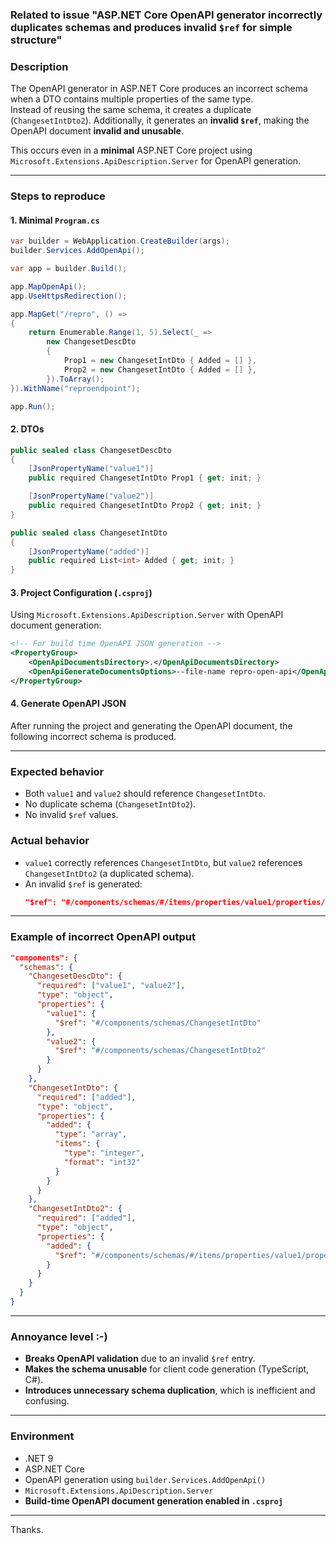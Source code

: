 ### Related to issue  **"ASP.NET Core OpenAPI generator incorrectly duplicates schemas and produces invalid `$ref` for simple structure"**

### **Description**  
The OpenAPI generator in ASP.NET Core produces an incorrect schema when a DTO contains multiple properties of the same type.  
Instead of reusing the same schema, it creates a duplicate (`ChangesetIntDto2`). Additionally, it generates an **invalid `$ref`**, making the OpenAPI document **invalid and unusable**.

This occurs even in a **minimal** ASP.NET Core project using `Microsoft.Extensions.ApiDescription.Server` for OpenAPI generation.

---

### **Steps to reproduce**  
#### **1. Minimal `Program.cs`**
```csharp
var builder = WebApplication.CreateBuilder(args);
builder.Services.AddOpenApi();

var app = builder.Build();

app.MapOpenApi();
app.UseHttpsRedirection();

app.MapGet("/repro", () =>
{
    return Enumerable.Range(1, 5).Select(_ =>
        new ChangesetDescDto
        {
            Prop1 = new ChangesetIntDto { Added = [] },
            Prop2 = new ChangesetIntDto { Added = [] },
        }).ToArray();
}).WithName("reproendpoint");

app.Run();
```

#### **2. DTOs**
```csharp
public sealed class ChangesetDescDto
{
    [JsonPropertyName("value1")]
    public required ChangesetIntDto Prop1 { get; init; }

    [JsonPropertyName("value2")]
    public required ChangesetIntDto Prop2 { get; init; }
}

public sealed class ChangesetIntDto
{
    [JsonPropertyName("added")]
    public required List<int> Added { get; init; }
}
```

#### **3. Project Configuration (`.csproj`)**
Using `Microsoft.Extensions.ApiDescription.Server` with OpenAPI document generation:  
```xml
<!-- For build time OpenAPI JSON generation -->
<PropertyGroup>
    <OpenApiDocumentsDirectory>.</OpenApiDocumentsDirectory>
    <OpenApiGenerateDocumentsOptions>--file-name repro-open-api</OpenApiGenerateDocumentsOptions>
</PropertyGroup>
```

#### **4. Generate OpenAPI JSON**
After running the project and generating the OpenAPI document, the following incorrect schema is produced.

---

### **Expected behavior**  
- Both `value1` and `value2` should reference `ChangesetIntDto`.  
- No duplicate schema (`ChangesetIntDto2`).  
- No invalid `$ref` values.  

### **Actual behavior**  
- `value1` correctly references `ChangesetIntDto`, but `value2` references `ChangesetIntDto2` (a duplicated schema).  
- An invalid `$ref` is generated:  
  ```json
  "$ref": "#/components/schemas/#/items/properties/value1/properties/added"
  ```

---

### **Example of incorrect OpenAPI output**  
```json
"components": {
  "schemas": {
    "ChangesetDescDto": {
      "required": ["value1", "value2"],
      "type": "object",
      "properties": {
        "value1": {
          "$ref": "#/components/schemas/ChangesetIntDto"
        },
        "value2": {
          "$ref": "#/components/schemas/ChangesetIntDto2"
        }
      }
    },
    "ChangesetIntDto": {
      "required": ["added"],
      "type": "object",
      "properties": {
        "added": {
          "type": "array",
          "items": {
            "type": "integer",
            "format": "int32"
          }
        }
      }
    },
    "ChangesetIntDto2": {
      "required": ["added"],
      "type": "object",
      "properties": {
        "added": {
          "$ref": "#/components/schemas/#/items/properties/value1/properties/added"
        }
      }
    }
  }
}
```

---

### **Annoyance level :-)**  
- **Breaks OpenAPI validation** due to an invalid `$ref` entry.  
- **Makes the schema unusable** for client code generation (TypeScript, C#).  
- **Introduces unnecessary schema duplication**, which is inefficient and confusing.  

---

### **Environment**  
- .NET 9
- ASP.NET Core
- OpenAPI generation using `builder.Services.AddOpenApi()`
- `Microsoft.Extensions.ApiDescription.Server`
- **Build-time OpenAPI document generation enabled in `.csproj`**

---

Thanks.